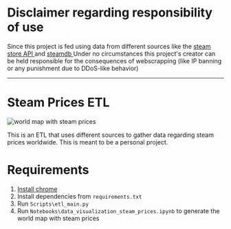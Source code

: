 # Disclaimer regarding responsibility of use

Since this project is fed using data from different sources like the <a href="https://wiki.teamfortress.com/wiki/WebAPI"> steam store API </a> and <a href="https://steamdb.info/"> steamdb </a> Under no circumstances this project's creator can be held responsible for the consequences of webscrapping (like IP banning or any punishment due to DDoS-like behavior)

---

# Steam Prices ETL

<img src="https://i.gyazo.com/a868e890bed750d12012fbd55dc192ca.png" alt="world map with steam prices"/>

This is an ETL that uses different sources to gather data regarding steam prices worldwide. This is meant to be a personal project.

# Requirements

1. <a href="https://www.google.com/intl/en-419/chrome/"> Install chrome </a>
2. Install dependencies from ``requirements.txt``
3. Run ``Scripts\etl_main.py``
4. Run ``Notebooks\data_visualization_steam_prices.ipynb`` to generate the world map with steam prices